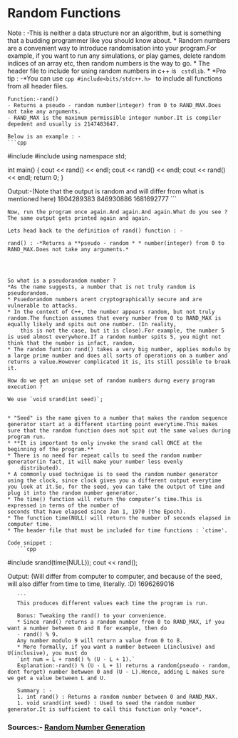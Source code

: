 
# Random Functions

Note : -This is neither a data structure nor an algorithm, but is something that a budding programmer like you should know about.
	* Random numbers are a convenient way to introduce randomisation into your program.For example, if you want to run any simulations, or play games, delete random indices of an array etc, then random numbers is the way to go.
	* The header file to include for using random numbers in c++ is ` cstdlib`.
	* *Pro tip : -*You can use `cpp #include<bits/stdc++.h> ` to include all functions from all header files.

	Function:-rand()
	- Returns a pseudo - random number(integer) from 0 to RAND_MAX.Does not take any arguments.
	- RAND_MAX is the maximum permissible integer number.It is compiler depedent and usually is 2147483647.

	Below is an example : -
	```cpp
#include <cstdlib>
#include<iostream>
	using namespace std;

int main() {
	cout << rand() << endl;
	cout << rand() << endl;
	cout << rand() << endl;
	return 0;
}

Output:-(Note that the output is random and will differ from what is mentioned here)
	1804289383
	846930886
	1681692777
	```


	Now, run the program once again.And again.And again.What do you see ?
	The same output gets printed again and again.

	Lets head back to the definition of rand() function : -

	rand() : -*Returns a **pseudo - random * * number(integer) from 0 to RAND_MAX.Does not take any arguments.*




	So what is a pseudorandom number ?
	*As the name suggests, a number that is not truly random is pseudorandom.
	* Psuedorandom numbers arent cryptographically secure and are vulnerable to attacks.
	* In the context of C++, the number appears random, but not truly random.The function assumes that every number from 0 to RAND_MAX is equally likely and spits out one number. (In reality,
		this is not the case, but it is close).For example, the number 5 is used almost everywhere.If a random number spits 5, you might not think that the number is infact, random.
	* The random funtion rand() takes a very big number, applies modulo by a large prime number and does all sorts of operations on a number and returns a value.However complicated it is, its still possible to break it.

	How do we get an unique set of random numbers durng every program execution ?

	We use `void srand(int seed)`;


	* "Seed" is the name given to a number that makes the random sequence generator start at a different starting point everytime.This makes sure that the random function does not spit out the same values during program run.
	* **It is important to only invoke the srand call ONCE at the beginning of the program.**
	* There is no need for repeat calls to seed the random number generator(in fact, it will make your number less evenly
		distributed).
	* A commonly used technique is to seed the random number generator using the clock, since clock gives you a different output everytime you look at it.So, for the seed, you can take the output of time and plug it into the random number generator.
	* The time() function will return the computer’s time.This is expressed in terms of the number of
	seconds that have elapsed since Jan 1, 1970 (the Epoch).
	* The function time(NULL) will return the number of seconds elapsed in computer time.
	* The header file that must be included for time functions : `ctime'.

	Code snippet :
	   ```cpp
#include <ctime>
		   srand(time(NULL));
	   cout << rand();

   Output: (Will differ from computer to computer, and because of the seed, will also differ from time to time, literally. :D)
	   1696269016

	   ```
	   This produces different values each time the program is run.

	   Bonus: Tweaking the rand() to your convenience.
	   * Since rand() returns a random number from 0 to RAND_MAX, if you want a number between 0 and 8 for example, then do
	   - rand() % 9.
	   Any number modulo 9 will return a value from 0 to 8.
	   * More formally, if you want a number between L(inclusive) and U(inclusive), you must do
	   `int num = L + rand() % (U - L + 1).`
	   Explanation:-rand() % (U - L + 1) returns a random(pseudo - random, dont forget) number betwwen 0 and (U - L).Hence, adding L makes sure we get a value between L and U.

	   Summary : -
	   1. int rand() : Returns a random number between 0 and RAND_MAX.
	   1. void srand(int seed) : Used to seed the random number generator.It is sufficient to call this function only *once*.


### Sources:- [Random Number Generation](http://www.math.uaa.alaska.edu/~afkjm/csce211/handouts/RandomFunctions)

